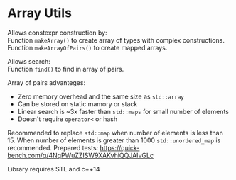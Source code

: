 # Array Utils

Allows constexpr construction by: \
Function `makeArray()` to create array of types with complex constructions. \
Function `makeArrayOfPairs()` to create mapped arrays.

Allows search: \
Function `find()` to find in array of pairs.

Array of pairs advanteges:
- Zero memory overhead and the same size as `std::array`
- Can be stored on static mamory or stack
- Linear search is ~3x faster than `std::maps` for small number of elements
- Doesn't require `operator<` or hash

Recommended to replace `std::map` when number of elements is less than 15.
When number of elements is greater than 1000 `std::unordered_map` is recommended.
Prepared tests: https://quick-bench.com/q/4NqPWuZZISW9XAKvhiQQJAIvGLc

Library requires STL and c++14